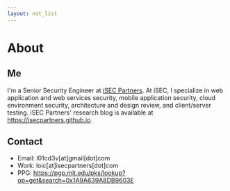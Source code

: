```yaml
---
layout: not_list
---
```


# About

## Me

I'm a Senior Security Engineer at <a target="_blank"
href="https://www.isecpartners.com">iSEC Partners</a>. At iSEC, I specialize in
web application and web services security, mobile application security, cloud
environment security, architecture and design review, and client/server
testing. iSEC Partners' research blog is available at <a target="_blank"
href="https://isecpartners.github.io">https://isecpartners.github.io</a>.

## Contact

* Email: l01cd3v[at]gmail[dot]com
* Work: loic[at]isecpartners[dot]com
* PPG: <a target="_blank" href="https://pgp.mit.edu/pks/lookup?op=get&search=0x1A9A639A8DB9603E">https://pgp.mit.edu/pks/lookup?op=get&search=0x1A9A639A8DB9603E</a>
